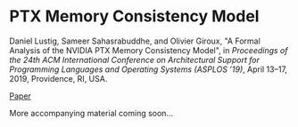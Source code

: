 # PTX Memory Consistency Model

Daniel Lustig, Sameer Sahasrabuddhe, and Olivier Giroux, "A Formal Analysis of the NVIDIA PTX Memory Consistency Model", in _Proceedings of the 24th ACM International Conference on Architectural Support for Programming Languages and Operating Systems (ASPLOS ’19)_, April 13–17, 2019, Providence, RI, USA.

[Paper](PTXMemoryModelASPLOS2019.pdf)

More accompanying material coming soon...
